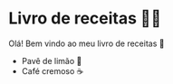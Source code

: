 # Livro de receitas :man_cook:

Olá! Bem vindo ao meu livro de receitas :wave:

- Pavê de limão :lemon: 
- Café cremoso :coffee: